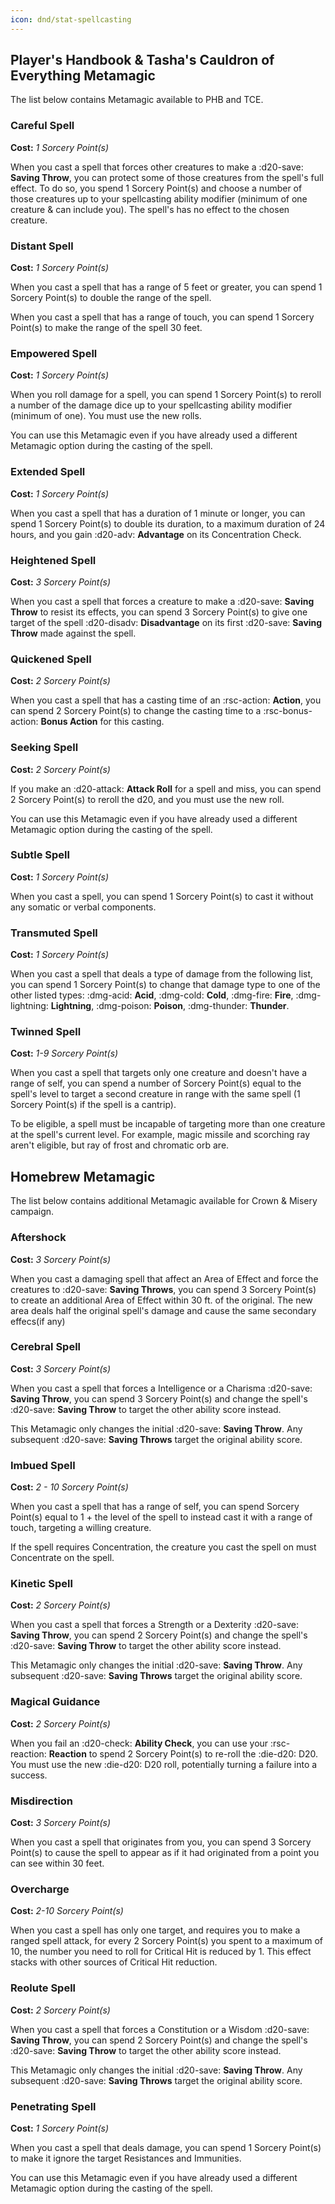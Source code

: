 ```yaml
---
icon: dnd/stat-spellcasting
---
```


## Player's Handbook & Tasha's Cauldron of Everything Metamagic

The list below contains Metamagic available to PHB and TCE.

### Careful Spell

**Cost:** *1 Sorcery Point(s)*

When you cast a spell that forces other creatures to make a :d20-save: **Saving Throw**, you can protect some of those creatures from the spell's full effect. To do so, you spend 1 Sorcery Point(s) and choose a number of those creatures up to your spellcasting ability modifier (minimum of one creature & can include you). The spell's has no effect to the chosen creature.

### Distant Spell

**Cost:** *1 Sorcery Point(s)*

When you cast a spell that has a range of 5 feet or greater, you can spend 1 Sorcery Point(s) to double the range of the spell.

When you cast a spell that has a range of touch, you can spend 1 Sorcery Point(s) to make the range of the spell 30 feet.

### Empowered Spell

**Cost:** *1 Sorcery Point(s)*

When you roll damage for a spell, you can spend 1 Sorcery Point(s) to reroll a number of the damage dice up to your spellcasting ability modifier (minimum of one). You must use the new rolls.

You can use this Metamagic even if you have already used a different Metamagic option during the casting of the spell.

### Extended Spell

**Cost:** *1 Sorcery Point(s)*

When you cast a spell that has a duration of 1 minute or longer, you can spend 1 Sorcery Point(s) to double its duration, to a maximum duration of 24 hours, and you gain :d20-adv: **Advantage** on its Concentration Check.

### Heightened Spell

**Cost:** *3 Sorcery Point(s)*

When you cast a spell that forces a creature to make a :d20-save: **Saving Throw** to resist its effects, you can spend 3 Sorcery Point(s) to give one target of the spell :d20-disadv: **Disadvantage** on its first :d20-save: **Saving Throw** made against the spell.

### Quickened Spell

**Cost:** *2 Sorcery Point(s)*

When you cast a spell that has a casting time of an :rsc-action: **Action**, you can spend 2 Sorcery Point(s) to change the casting time to a :rsc-bonus-action: **Bonus Action** for this casting.

### Seeking Spell

**Cost:** *2 Sorcery Point(s)*

If you make an :d20-attack: **Attack Roll** for a spell and miss, you can spend 2 Sorcery Point(s) to reroll the d20, and you must use the new roll.

You can use this Metamagic even if you have already used a different Metamagic option during the casting of the spell.

### Subtle Spell

**Cost:** *1 Sorcery Point(s)*

When you cast a spell, you can spend 1 Sorcery Point(s) to cast it without any somatic or verbal components.

### Transmuted Spell

**Cost:** *1 Sorcery Point(s)*

When you cast a spell that deals a type of damage from the following list, you can spend 1 Sorcery Point(s) to change that damage type to one of the other listed types: :dmg-acid: **Acid**, :dmg-cold: **Cold**, :dmg-fire: **Fire**, :dmg-lightning: **Lightning**, :dmg-poison: **Poison**, :dmg-thunder: **Thunder**.

### Twinned Spell

**Cost:** *1-9 Sorcery Point(s)*

When you cast a spell that targets only one creature and doesn't have a range of self, you can spend a number of Sorcery Point(s) equal to the spell's level to target a second creature in range with the same spell (1 Sorcery Point(s) if the spell is a cantrip).

To be eligible, a spell must be incapable of targeting more than one creature at the spell's current level. For example, magic missile and scorching ray aren't eligible, but ray of frost and chromatic orb are.

## Homebrew Metamagic

The list below contains additional Metamagic available for Crown & Misery campaign.

### Aftershock

**Cost:** *3 Sorcery Point(s)*

When you cast a damaging spell that affect an Area of Effect and force the creatures to :d20-save: **Saving Throws**, you can spend 3 Sorcery Point(s) to create an additional Area of Effect within 30 ft. of the original. The new area deals half the original spell's damage and cause the same secondary effecs(if any)

### Cerebral Spell

**Cost:** *3 Sorcery Point(s)*

When you cast a spell that forces a Intelligence or a Charisma :d20-save: **Saving Throw**, you can spend 3 Sorcery Point(s) and change the spell's :d20-save: **Saving Throw** to target the other ability score instead.

This Metamagic only changes the initial :d20-save: **Saving Throw**. Any subsequent :d20-save: **Saving Throws** target the original ability score.

### Imbued Spell

**Cost:** *2 - 10 Sorcery Point(s)*

When you cast a spell that has a range of self, you can spend Sorcery Point(s) equal to 1 + the level of the spell to instead cast it with a range of touch, targeting a willing creature.

If the spell requires Concentration, the creature you cast the spell on must Concentrate on the spell.

### Kinetic Spell

**Cost:** *2 Sorcery Point(s)*

When you cast a spell that forces a Strength or a Dexterity :d20-save: **Saving Throw**, you can spend 2 Sorcery Point(s) and change the spell's :d20-save: **Saving Throw** to target the other ability score instead.

This Metamagic only changes the initial :d20-save: **Saving Throw**. Any subsequent :d20-save: **Saving Throws** target the original ability score.

### Magical Guidance

**Cost:** *2 Sorcery Point(s)*

When you fail an :d20-check: **Ability Check**, you can use your :rsc-reaction: **Reaction** to spend 2 Sorcery Point(s) to re-roll the :die-d20: D20. You must use the new :die-d20: D20 roll, potentially turning a failure into a success.

### Misdirection

**Cost:** *3 Sorcery Point(s)*

When you cast a spell that originates from you, you can spend 3 Sorcery Point(s) to cause the spell to appear as if it had originated from a point you can see within 30 feet.

### Overcharge

**Cost:** *2-10 Sorcery Point(s)*

When you cast a spell has only one target, and requires you to make a ranged spell attack, for every 2 Sorcery Point(s) you spent to a maximum of 10, the number you need to roll for Critical Hit is reduced by 1. This effect stacks with other sources of Critical Hit reduction.

### Reolute Spell

**Cost:** *2 Sorcery Point(s)*

When you cast a spell that forces a Constitution or a Wisdom :d20-save: **Saving Throw**, you can spend 2 Sorcery Point(s) and change the spell's :d20-save: **Saving Throw** to target the other ability score instead.

This Metamagic only changes the initial :d20-save: **Saving Throw**. Any subsequent :d20-save: **Saving Throws** target the original ability score.

### Penetrating Spell

**Cost:** *1 Sorcery Point(s)*

When you cast a spell that deals damage, you can spend 1 Sorcery Point(s) to make it ignore the target Resistances and Immunities. 

You can use this Metamagic even if you have already used a different Metamagic option during the casting of the spell.